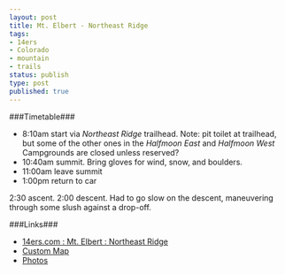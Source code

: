 ```yaml
---
layout: post
title: Mt. Elbert - Northeast Ridge
tags:
- 14ers
- Colorado
- mountain
- trails
status: publish
type: post
published: true
---
```

###Timetable###
- 8:10am start via _Northeast Ridge_ trailhead. Note: pit toilet at trailhead,
but some of the other ones in the _Halfmoon East_ and _Halfmoon West_
Campgrounds are closed unless reserved?
- 10:40am summit. Bring gloves for wind, snow, and boulders.
- 11:00am leave summit
- 1:00pm return to car

2:30 ascent. 2:00 descent.
Had to go slow on the descent, maneuvering through some slush against a drop-off.

###Links###
- [14ers.com : Mt. Elbert : Northeast Ridge](http://www.14ers.com/routemain.php?route=elbe1&peak=Mt.+Elbert)
- [Custom Map](http://maps.google.com/maps/ms?ie=UTF&msa=0&msid=201743294288417288391.0004e6ee11f5c7985a166)
- [Photos](https://www.dropbox.com/sc/pof25ekqrercglz/a06m9gTmqL)
